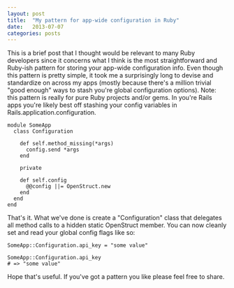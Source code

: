 ```yaml
---
layout: post
title:  "My pattern for app-wide configuration in Ruby"
date:   2013-07-07
categories: posts
---
```

This is a brief post that I thought would be relevant to many Ruby developers since it concerns what I think is the most straightforward and Ruby-ish pattern for storing your app-wide configuration info. Even though this pattern is pretty simple, it took me a surprisingly long to devise and standardize on across my apps (mostly because there's a million trivial "good enough" ways to stash you're global configuration options). Note: this pattern is really for pure Ruby projects and/or gems. In you're Rails apps you're likely best off stashing your config variables in Rails.application.configuration.

    module SomeApp
      class Configuration

        def self.method_missing(*args)
          config.send *args
        end    
      
        private
      
        def self.config
          @@config ||= OpenStruct.new
        end
      end
    end

That's it. What we've done is create a "Configuration" class that delegates all method calls to a hidden static OpenStruct member. You can now cleanly set and read your global config flags like so:

    SomeApp::Configuration.api_key = "some value"

    SomeApp::Configuration.api_key
    # => "some value"

Hope that's useful. If you've got a pattern you like please feel free to share.